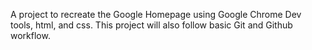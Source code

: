 A project to recreate the Google Homepage using Google Chrome Dev tools, html, and css. 
This project will also follow basic Git and Github workflow.